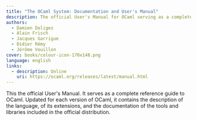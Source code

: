 ```yaml
---
title: "The OCaml System: Documentation and User's Manual"
description: The official User's Manual for OCaml serving as a complete reference guide
authors:
  - Damien Doligez
  - Alain Frisch
  - Jacques Garrigue
  - Didier Rémy
  - Jérôme Vouillon
cover: books/colour-icon-170x148.png
language: english
links:
  - description: Online
    uri: https://ocaml.org/releases/latest/manual.html
---
```


This the official User's Manual. It serves as a complete reference guide
to OCaml. Updated for each version of OCaml, it contains the description
of the language, of its extensions, and the documentation of the tools
and libraries included in the official distribution.
